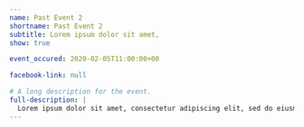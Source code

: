 ```yaml
---
name: Past Event 2
shortname: Past Event 2
subtitle: Lorem ipsum dolor sit amet,
show: true

event_occured: 2020-02-05T11:00:00+00

facebook-link: null

# A long description for the event.
full-description: |
  Lorem ipsum dolor sit amet, consectetur adipiscing elit, sed do eiusmod tempor incididunt ut labore et dolore magna aliqua. Ut enim ad minim veniam, quis nostrud exercitation ullamco laboris nisi ut aliquip ex ea commodo consequat. Duis aute irure dolor in reprehenderit in voluptate velit esse cillum dolore eu fugiat nulla pariatur. Excepteur sint occaecat cupidatat non proident, sunt in culpa qui officia deserunt mollit anim id est laborum.
---
```

